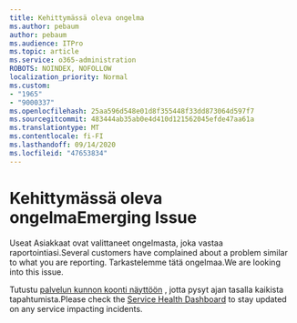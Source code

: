 ```yaml
---
title: Kehittymässä oleva ongelma
ms.author: pebaum
author: pebaum
ms.audience: ITPro
ms.topic: article
ms.service: o365-administration
ROBOTS: NOINDEX, NOFOLLOW
localization_priority: Normal
ms.custom:
- "1965"
- "9000337"
ms.openlocfilehash: 25aa596d548e01d8f355448f33dd873064d597f7
ms.sourcegitcommit: 483444ab35ab0e4d410d121562045efde47aa61a
ms.translationtype: MT
ms.contentlocale: fi-FI
ms.lasthandoff: 09/14/2020
ms.locfileid: "47653834"
---
```

# <a name="emerging-issue"></a><span data-ttu-id="84e8a-102">Kehittymässä oleva ongelma</span><span class="sxs-lookup"><span data-stu-id="84e8a-102">Emerging Issue</span></span>

<span data-ttu-id="84e8a-103">Useat Asiakkaat ovat valittaneet ongelmasta, joka vastaa raportointiasi.</span><span class="sxs-lookup"><span data-stu-id="84e8a-103">Several customers have complained about a problem similar to what you are reporting.</span></span> <span data-ttu-id="84e8a-104">Tarkastelemme tätä ongelmaa.</span><span class="sxs-lookup"><span data-stu-id="84e8a-104">We are looking into this issue.</span></span>

<span data-ttu-id="84e8a-105">Tutustu [palvelun kunnon koonti näyttöön](https://admin.microsoft.com/adminportal/home#/servicehealth) , jotta pysyt ajan tasalla kaikista tapahtumista.</span><span class="sxs-lookup"><span data-stu-id="84e8a-105">Please check the [Service Health Dashboard](https://admin.microsoft.com/adminportal/home#/servicehealth) to stay updated on any service impacting incidents.</span></span>